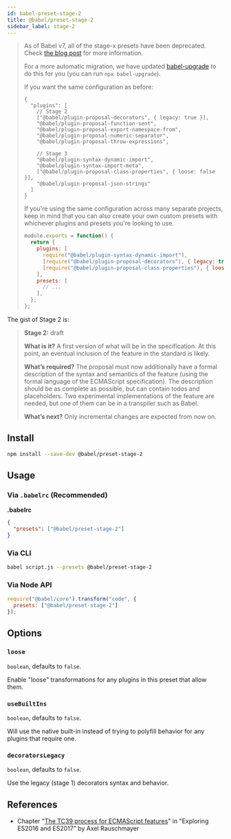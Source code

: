 ```yaml
---
id: babel-preset-stage-2
title: @babel/preset-stage-2
sidebar_label: stage-2
---
```


> As of Babel v7, all of the stage-x presets have been deprecated.
> Check [the blog post](/blog/2018/07/27/removing-babels-stage-presets) for more information.
>
> For a more automatic migration, we have updated [babel-upgrade](https://github.com/babel/babel-upgrade) to do this for you (you can run `npx babel-upgrade`).
>
> If you want the same configuration as before:
>
> ```json5
> {
>   "plugins": [
>     // Stage 2
>     ["@babel/plugin-proposal-decorators", { legacy: true }],
>     "@babel/plugin-proposal-function-sent",
>     "@babel/plugin-proposal-export-namespace-from",
>     "@babel/plugin-proposal-numeric-separator",
>     "@babel/plugin-proposal-throw-expressions",
>
>     // Stage 3
>     "@babel/plugin-syntax-dynamic-import",
>     "@babel/plugin-syntax-import-meta",
>     ["@babel/plugin-proposal-class-properties", { loose: false }],
>     "@babel/plugin-proposal-json-strings"
>   ]
> }
> ```
>
> If you're using the same configuration across many separate projects, keep in mind that you can also create your own custom presets with whichever plugins and presets you're looking to use.
>
> ```js
> module.exports = function() {
>   return {
>     plugins: [
>       require("@babel/plugin-syntax-dynamic-import"),
>       [require("@babel/plugin-proposal-decorators"), { legacy: true }],
>       [require("@babel/plugin-proposal-class-properties"), { loose: false }],
>     ],
>     presets: [
>       // ...
>     ],
>   };
> };
> ```

The gist of Stage 2 is:

> **Stage 2:** draft
>
> **What is it?** A first version of what will be in the specification. At this point, an eventual inclusion of the feature in the standard is likely.
>
> **What’s required?** The proposal must now additionally have a formal description of the syntax and semantics of the feature (using the formal language of the ECMAScript specification). The description should be as complete as possible, but can contain todos and placeholders. Two experimental implementations of the feature are needed, but one of them can be in a transpiler such as Babel.
>
> **What’s next?** Only incremental changes are expected from now on.

## Install

```sh
npm install --save-dev @babel/preset-stage-2
```

## Usage

### Via `.babelrc` (Recommended)

**.babelrc**

```json
{
  "presets": ["@babel/preset-stage-2"]
}
```

### Via CLI

```sh
babel script.js --presets @babel/preset-stage-2
```

### Via Node API

```javascript
require("@babel/core").transform("code", {
  presets: ["@babel/preset-stage-2"]
});
```

## Options

### `loose`

`boolean`, defaults to `false`.

Enable "loose" transformations for any plugins in this preset that allow them.

### `useBuiltIns`

`boolean`, defaults to `false`.

Will use the native built-in instead of trying to polyfill behavior for any plugins that require one.

### `decoratorsLegacy`

`boolean`, defaults to `false`.

Use the legacy (stage 1) decorators syntax and behavior.

## References

- Chapter "[The TC39 process for ECMAScript features](http://exploringjs.com/es2016-es2017/ch_tc39-process.html)" in "Exploring ES2016 and ES2017" by Axel Rauschmayer

